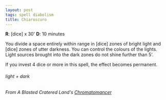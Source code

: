 ```yaml
---
layout: post
tags: spell diabolism
title: Chiaroscuro
---
```

**R**: [dice] x 30'  **D**: 10 minutes

You divide a space entirely within range in [dice] zones of bright light and [dice] zones of utter darkness. You can control the colours of the lights. Light sources brought into the dark zones do not shine further than 5'.

If you invest 4 dice or more in this spell, the effect becomes permanent.
 
###### light + dark
###### From A Blasted Cratered Land's [Chromatomancer](https://crateredland.blogspot.com/2019/09/chromatomancy-colors-of-magic.html)
